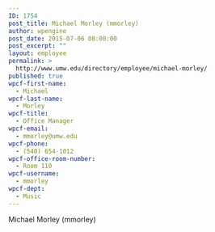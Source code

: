```yaml
---
ID: 1754
post_title: Michael Morley (mmorley)
author: wpengine
post_date: 2015-07-06 08:00:00
post_excerpt: ""
layout: employee
permalink: >
  http://www.umw.edu/directory/employee/michael-morley/
published: true
wpcf-first-name:
  - Michael
wpcf-last-name:
  - Morley
wpcf-title:
  - Office Manager
wpcf-email:
  - mmorley@umw.edu
wpcf-phone:
  - (540) 654-1012
wpcf-office-room-number:
  - Room 110
wpcf-username:
  - mmorley
wpcf-dept:
  - Music
---
```

Michael Morley (mmorley)
